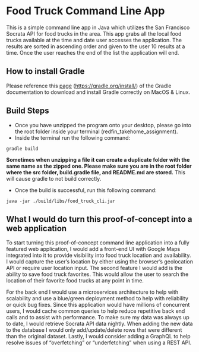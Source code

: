 # Food Truck Command Line App

This is a simple command line app in Java which utilizes the San Francisco Socrata API for food trucks in the area. This app
grabs all the local food trucks available at the time and date user accesses the application. The results are sorted in ascending
order and given to the user 10 results at a time. Once the user reaches the end of the list the application will end.

## How to install Gradle
Please reference this [page](https://gradle.org/install/) (https://gradle.org/install/) of the Gradle documentation to
download and install Gradle correctly on MacOS & Linux.

## Build Steps

- Once you have unzipped the program onto your desktop, please go into the root folder inside your terminal (redfin_takehome_assignment).
- Inside the terminal run the following command:
```
gradle build
```
**Sometimes when unzipping a file it can create a duplicate folder with the same name as the zipped one. Please make sure you are
in the root folder where the src folder, build.gradle file, and README.md are stored.**
This will cause gradle to not build correctly.
- Once the build is successful, run this following command:
```
java -jar ./build/libs/food_truck_cli.jar
```


## What I would do turn this proof-of-concept into a web application
To start turning this proof-of-concept command line application into a fully featured web application, I would add a 
front-end UI with Google Maps integrated into it to provide visibility into food truck location and availability. I 
would capture the user’s location by either using the browser’s geolocation API or require user location input. The 
second feature I would add is the ability to save food truck favorites. This would allow the user to search the location
 of their favorite food trucks at any point in time. 

For the back end I would use a microservices architecture to help with scalability and use a blue/green deployment 
method to help with reliability or quick bug fixes. Since this application would have millions of concurrent users, I
 would cache common queries to help reduce repetitive back end calls and to assist with performance. To make sure my 
 data was always up to date, I would retrieve Socrata API data nightly. When adding the new data to the database I 
 would only add/update/delete rows that were different than the original dataset. Lastly, I would consider adding a 
 GraphQL to help resolve issues of “overfetching” or “underfetching” when using a REST API.


